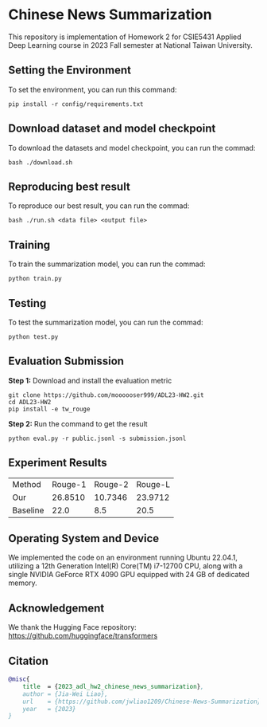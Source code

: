 # Chinese News Summarization
This repository is implementation of Homework 2 for CSIE5431 Applied Deep Learning course in 2023 Fall semester at National Taiwan University.


## Setting the Environment
To set the environment, you can run this command:
```
pip install -r config/requirements.txt
```


## Download dataset and model checkpoint
To download the datasets and model checkpoint, you can run the commad:
```
bash ./download.sh
```

## Reproducing best result
To reproduce our best result, you can run the commad:
```
bash ./run.sh <data file> <output file>
```


## Training
To train the summarization model, you can run the commad:
```
python train.py
```


## Testing
To test the summarization model, you can run the commad:
```
python test.py
```


## Evaluation Submission
**Step 1:**  Download and install the evaluation metric
```
git clone https://github.com/moooooser999/ADL23-HW2.git
cd ADL23-HW2
pip install -e tw_rouge
```

**Step 2:**  Run the command to get the result
```
python eval.py -r public.jsonl -s submission.jsonl
```


## Experiment Results
<table>
  <tr>
    <td>Method</td>
    <td>Rouge-1</td>
    <td>Rouge-2</td>
    <td>Rouge-L</td>
  </tr>
  <tr>
    <td>Our</td>
    <td>26.8510</td>
    <td>10.7346</td>
    <td>23.9712</td>
  </tr>
  <tr>
    <td>Baseline</td>
    <td>22.0</td>
    <td>8.5</td>
    <td>20.5</td>
  </tr>
<table>


## Operating System and Device
We implemented the code on an environment running Ubuntu 22.04.1, utilizing a 12th Generation Intel(R) Core(TM) i7-12700 CPU, along with a single NVIDIA GeForce RTX 4090 GPU equipped with 24 GB of dedicated memory.


## Acknowledgement
We thank the Hugging Face repository: https://github.com/huggingface/transformers


## Citation
```bibtex
@misc{
    title  = {2023_adl_hw2_chinese_news_summarization},
    author = {Jia-Wei Liao},
    url    = {https://github.com/jwliao1209/Chinese-News-Summarization},
    year   = {2023}
}
```
